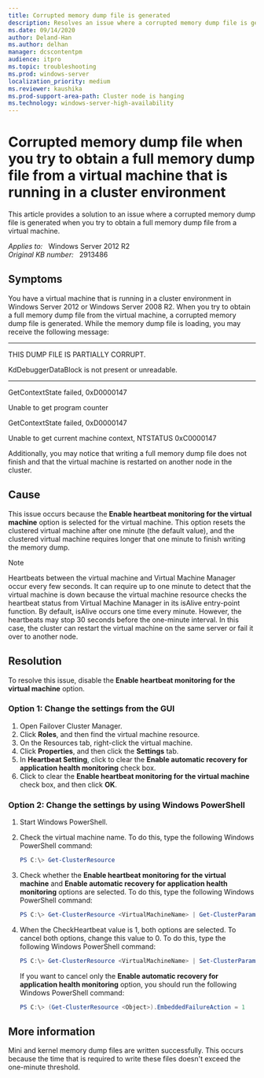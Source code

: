 ```yaml
---
title: Corrupted memory dump file is generated
description: Resolves an issue where a corrupted memory dump file is generated when you try to obtain a full memory dump file from a virtual machine.
ms.date: 09/14/2020
author: Deland-Han
ms.author: delhan
manager: dcscontentpm
audience: itpro
ms.topic: troubleshooting
ms.prod: windows-server
localization_priority: medium
ms.reviewer: kaushika
ms.prod-support-area-path: Cluster node is hanging
ms.technology: windows-server-high-availability 
---
```

# Corrupted memory dump file when you try to obtain a full memory dump file from a virtual machine that is running in a cluster environment

This article provides a solution to an issue where a corrupted memory dump file is generated when you try to obtain a full memory dump file from a virtual machine.

_Applies to:_ &nbsp; Windows Server 2012 R2  
_Original KB number:_ &nbsp; 2913486

## Symptoms

You have a virtual machine that is running in a cluster environment in Windows Server 2012 or Windows Server 2008 R2. When you try to obtain a full memory dump file from the virtual machine, a corrupted memory dump file is generated. While the memory dump file is loading, you may receive the following message:

**************************************************************************

THIS DUMP FILE IS PARTIALLY CORRUPT.

KdDebuggerDataBlock is not present or unreadable.

**************************************************************************

GetContextState failed, 0xD0000147

Unable to get program counter

GetContextState failed, 0xD0000147

Unable to get current machine context, NTSTATUS 0xC0000147

Additionally, you may notice that writing a full memory dump file does not finish and that the virtual machine is restarted on another node in the cluster.

## Cause

This issue occurs because the **Enable heartbeat monitoring for the virtual machine**  option is selected for the virtual machine. This option resets the clustered virtual machine after one minute (the default value), and the clustered virtual machine requires longer that one minute to finish writing the memory dump.

> [!NOTE]
> Heartbeats between the virtual machine and Virtual Machine Manager occur every few seconds. It can require up to one minute to detect that the virtual machine is down because the virtual machine resource checks the heartbeat status from Virtual Machine Manager in its isAlive  entry-point function. By default, isAlive  occurs one time every minute. However, the heartbeats may stop 30 seconds before the one-minute interval. In this case, the cluster can restart the virtual machine on the same server or fail it over to another node.

## Resolution

To resolve this issue, disable the **Enable heartbeat monitoring for the virtual machine** option.

### Option 1: Change the settings from the GUI

1. Open Failover Cluster Manager.
2. Click **Roles**, and then find the virtual machine resource. 
3. On the Resources tab, right-click the virtual machine. 
4. Click **Properties**, and then click the **Settings**  tab.
5. In **Heartbeat Setting**, click to clear the **Enable automatic recovery for application health monitoring**  check box.
6. Click to clear the **Enable heartbeat monitoring for the virtual machine**  check box, and then click **OK**.

### Option 2: Change the settings by using Windows PowerShell

1. Start Windows PowerShell.
2. Check the virtual machine name. To do this, type the following Windows PowerShell command:

    ```powershell
    PS C:\> Get-ClusterResource
    ```

3. Check whether the **Enable heartbeat monitoring for the virtual machine**  and **Enable automatic recovery for application health monitoring**  options are selected. To do this, type the following Windows PowerShell command:

    ```powershell
    PS C:\> Get-ClusterResource <VirtualMachineName> | Get-ClusterParameter CheckHeartbeat
    ```

4. When the CheckHeartbeat value is 1, both options are selected. To cancel both options, change this value to 0. To do this, type the following Windows PowerShell command:

    ```powershell
    PS C:\> Get-ClusterResource <VirtualMachineName> | Set-ClusterParameter CheckHeartbeat 0
    ```

    If you want to cancel only the **Enable automatic recovery for application health monitoring**  option, you should run the following Windows PowerShell command:

    ```powershell
    PS C:\> (Get-ClusterResource <Object>).EmbeddedFailureAction = 1
    ```

## More information

Mini and kernel memory dump files are written successfully. This occurs because the time that is required to write these files doesn't exceed the one-minute threshold.
